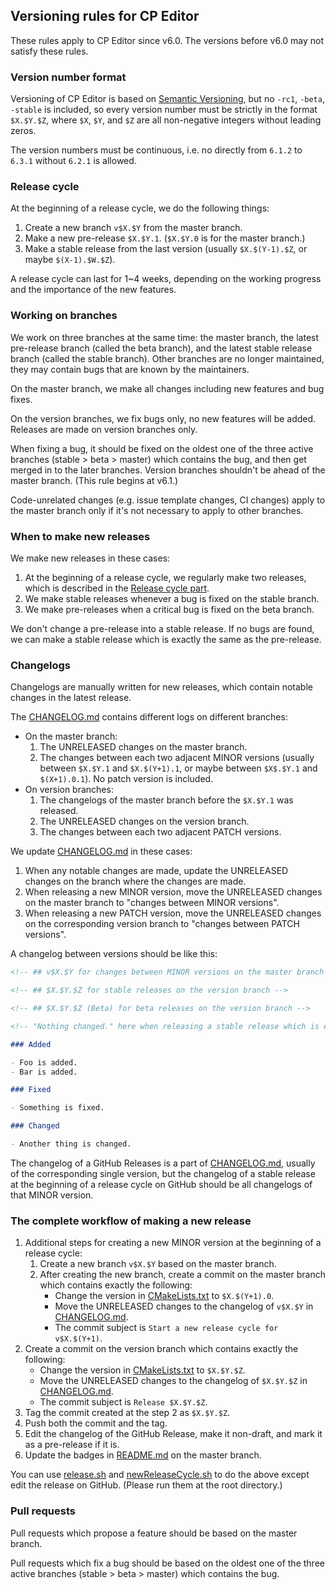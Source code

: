 ## Versioning rules for CP Editor

These rules apply to CP Editor since v6.0. The versions before v6.0 may not satisfy these rules.

### Version number format

Versioning of CP Editor is based on [Semantic Versioning](https://semver.org/), but no `-rc1`, `-beta`, `-stable` is included, so every version number must be strictly in the format `$X.$Y.$Z`, where `$X`, `$Y`, and `$Z` are all non-negative integers without leading zeros.

The version numbers must be continuous, i.e. no directly from `6.1.2` to `6.3.1` without `6.2.1` is allowed.

### Release cycle

At the beginning of a release cycle, we do the following things:

1. Create a new branch `v$X.$Y` from the master branch.
2. Make a new pre-release `$X.$Y.1`. (`$X.$Y.0` is for the master branch.)
3. Make a stable release from the last version (usually `$X.$(Y-1).$Z`, or maybe `$(X-1).$W.$Z`).

A release cycle can last for 1~4 weeks, depending on the working progress and the importance of the new features.

### Working on branches

We work on three branches at the same time: the master branch, the latest pre-release branch (called the beta branch), and the latest stable release branch (called the stable branch). Other branches are no longer maintained, they may contain bugs that are known by the maintainers.

On the master branch, we make all changes including new features and bug fixes.

On the version branches, we fix bugs only, no new features will be added. Releases are made on version branches only.

When fixing a bug, it should be fixed on the oldest one of the three active branches (stable > beta > master) which contains the bug, and then get merged in to the later branches. Version branches shouldn't be ahead of the master branch. (This rule begins at v6.1.)

Code-unrelated changes (e.g. issue template changes, CI changes) apply to the master branch only if it's not necessary to apply to other branches.

### When to make new releases

We make new releases in these cases:

1. At the beginning of a release cycle, we regularly make two releases, which is described in the [Release cycle part](#Release-cycle).
2. We make stable releases whenever a bug is fixed on the stable branch.
3. We make pre-releases when a critical bug is fixed on the beta branch.

We don't change a pre-release into a stable release. If no bugs are found, we can make a stable release which is exactly the same as the pre-release.

### Changelogs

Changelogs are manually written for new releases, which contain notable changes in the latest release.

The [CHANGELOG.md](CHANGELOG.md) contains different logs on different branches:

- On the master branch:
  1. The UNRELEASED changes on the master branch.
  2. The changes between each two adjacent MINOR versions (usually between `$X.$Y.1` and `$X.$(Y+1).1`, or maybe between `$X$.$Y.1` and `$(X+1).0.1`). No patch version is included.
- On version branches:
  1. The changelogs of the master branch before the `$X.$Y.1` was released.
  2. The UNRELEASED changes on the version branch.
  3. The changes between each two adjacent PATCH versions.

We update [CHANGELOG.md](CHANGELOG.md) in these cases:

1. When any notable changes are made, update the UNRELEASED changes on the branch where the changes are made.
2. When releasing a new MINOR version, move the UNRELEASED changes on the master branch to "changes between MINOR versions".
3. When releasing a new PATCH version, move the UNRELEASED changes on the corresponding version branch to "changes between PATCH versions".

A changelog between versions should be like this:

```Markdown
<!-- ## v$X.$Y for changes between MINOR versions on the master branch -->

<!-- ## $X.$Y.$Z for stable releases on the version branch -->

<!-- ## $X.$Y.$Z (Beta) for beta releases on the version branch -->

<!-- "Nothing changed." here when releasing a stable release which is exactly the same as the latest pre-release at the beginning of a release cycle -->

### Added

- Foo is added.
- Bar is added.

### Fixed

- Something is fixed.

### Changed

- Another thing is changed.
```

The changelog of a GitHub Releases is a part of [CHANGELOG.md](CHANGELOG.md), usually of the corresponding single version, but the changelog of a stable release at the beginning of a release cycle on GitHub should be all changelogs of that MINOR version.

### The complete workflow of making a new release

1. Additional steps for creating a new MINOR version at the beginning of a release cycle:
   1. Create a new branch `v$X.$Y` based on the master branch.
   2. After creating the new branch, create a commit on the master branch which contains exactly the following:
      - Change the version in [CMakeLists.txt](../CMakeLists.txt) to `$X.$(Y+1).0`.
      - Move the UNRELEASED changes to the changelog of `v$X.$Y` in [CHANGELOG.md](CHANGELOG.md).
      - The commit subject is `Start a new release cycle for v$X.$(Y+1)`.
2. Create a commit on the version branch which contains exactly the following:
   - Change the version in [CMakeLists.txt](../CMakeLists.txt) to `$X.$Y.$Z`.
   - Move the UNRELEASED changes to the changelog of `$X.$Y.$Z` in [CHANGELOG.md](CHANGELOG.md).
   - The commit subject is `Release $X.$Y.$Z`.
3. Tag the commit created at the step 2 as `$X.$Y.$Z`.
4. Push both the commit and the tag.
5. Edit the changelog of the GitHub Release, make it non-draft, and mark it as a pre-release if it is.
6. Update the badges in [README.md](../README.md) on the master branch.

You can use [release.sh](../tools/release.sh) and [newReleaseCycle.sh](../tools/newReleaseCycle.sh) to do the above except edit the release on GitHub. (Please run them at the root directory.)

### Pull requests

Pull requests which propose a feature should be based on the master branch.

Pull requests which fix a bug should be based on the oldest one of the three active branches (stable > beta > master) which contains the bug.
